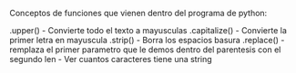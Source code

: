 Conceptos de funciones que vienen dentro del programa de python:

.upper() - Convierte todo el texto a mayusculas
.capitalize() - Convierte la primer letra en mayuscula
.strip() - Borra los espacios basura
.replace() - remplaza el primer parametro que le demos dentro del parentesis con el segundo
len - Ver cuantos caracteres tiene una string
